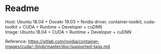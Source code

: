 # Readme
Host: Ubuntu 18.04 + Docekr 19.03 + Nvidia driver, container-toolkit, cuda-toolkit + CUDA + Runtime + Developer + cuDNN</br>
Image: Ubuntu 18.04 + CUDA + Runtime + Developer + cuDNN

Reference: https://gitlab.com/nvidia/container-images/cuda/-/blob/master/doc/supported-tags.md
